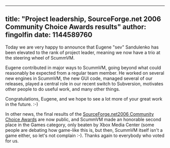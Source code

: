 
---
title: "Project leadership, SourceForge.net 2006 Community Choice Awards results"
author: fingolfin
date: 1144589760
---

Today we are very happy to announce that Eugene "sev" Sandulenko has been elevated to the rank of project leader, meaning we now have a trio at the steering wheel of ScummVM.

Eugene contributed in major ways to ScummVM, going beyond what could reasonably be expected from a regular team member. He worked on several new engines in ScummVM, the new GUI code, managed several of our releases, played a central role in our recent switch to Subversion, motivates other people to do useful work, and many other things.

Congratulations, Eugene, and we hope to see a lot more of your great work in the future. :-)

  

In other news, the final results of the [SourceForge.net](https://sourceforge.net)[2006 Community Choice Awards](https://sourceforge.net/awards/cca/) are now public, and ScummVM made an honorable second place in the Games category, only beaten by Xbox Media Center (some people are debating how game-like this is, but then, ScummVM itself isn't a game either, so let's not complain :-). Thanks again to everybody who voted for us.

